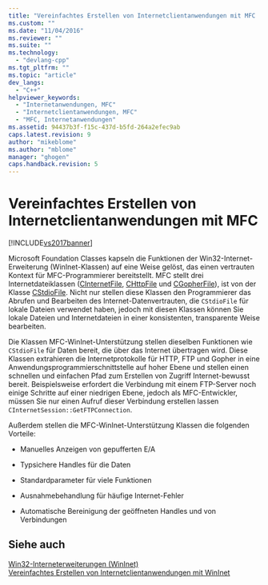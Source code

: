 ```yaml
---
title: "Vereinfachtes Erstellen von Internetclientanwendungen mit MFC | Microsoft Docs"
ms.custom: ""
ms.date: "11/04/2016"
ms.reviewer: ""
ms.suite: ""
ms.technology: 
  - "devlang-cpp"
ms.tgt_pltfrm: ""
ms.topic: "article"
dev_langs: 
  - "C++"
helpviewer_keywords: 
  - "Internetanwendungen, MFC"
  - "Internetclientanwendungen, MFC"
  - "MFC, Internetanwendungen"
ms.assetid: 94437b3f-f15c-437d-b5fd-264a2efec9ab
caps.latest.revision: 9
author: "mikeblome"
ms.author: "mblome"
manager: "ghogen"
caps.handback.revision: 5
---
```

# Vereinfachtes Erstellen von Internetclientanwendungen mit MFC
[!INCLUDE[vs2017banner](../assembler/inline/includes/vs2017banner.md)]

Microsoft Foundation Classes kapseln die Funktionen der Win32\-Internet\-Erweiterung \(WinInet\-Klassen\) auf eine Weise gelöst, das einen vertrauten Kontext für MFC\-Programmierer bereitstellt.  MFC stellt drei Internetdateiklassen \([CInternetFile](../mfc/reference/cinternetfile-class.md), [CHttpFile](../mfc/reference/chttpfile-class.md) und [CGopherFile](../mfc/reference/cgopherfile-class.md)\), ist von der Klasse [CStdioFile](../mfc/reference/cstdiofile-class.md).  Nicht nur stellen diese Klassen den Programmierer das Abrufen und Bearbeiten des Internet\-Datenvertrauten, die `CStdioFile` für lokale Dateien verwendet haben, jedoch mit diesen Klassen können Sie lokale Dateien und Internetdateien in einer konsistenten, transparente Weise bearbeiten.  
  
 Die Klassen MFC\-WinInet\-Unterstützung stellen dieselben Funktionen wie `CStdioFile` für Daten bereit, die über das Internet übertragen wird.  Diese Klassen extrahieren die Internetprotokolle für HTTP, FTP und Gopher in eine Anwendungsprogrammierschnittstelle auf hoher Ebene und stellen einen schnellen und einfachen Pfad zum Erstellen von Zugriff Internet\-bewusst bereit.  Beispielsweise erfordert die Verbindung mit einem FTP\-Server noch einige Schritte auf einer niedrigen Ebene, jedoch als MFC\-Entwickler, müssen Sie nur einen Aufruf dieser Verbindung erstellen lassen `CInternetSession::GetFTPConnection`.  
  
 Außerdem stellen die MFC\-WinInet\-Unterstützung Klassen die folgenden Vorteile:  
  
-   Manuelles Anzeigen von gepufferten E\/A  
  
-   Typsichere Handles für die Daten  
  
-   Standardparameter für viele Funktionen  
  
-   Ausnahmebehandlung für häufige Internet\-Fehler  
  
-   Automatische Bereinigung der geöffneten Handles und von Verbindungen  
  
## Siehe auch  
 [Win32\-Interneterweiterungen \(WinInet\)](../mfc/win32-internet-extensions-wininet.md)   
 [Vereinfachtes Erstellen von Internetclientanwendungen mit WinInet](../mfc/how-wininet-makes-it-easier-to-create-internet-client-applications.md)